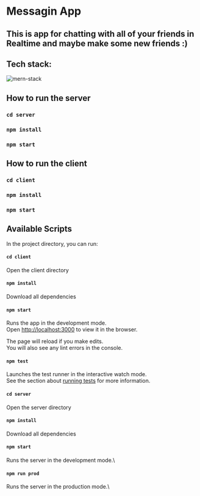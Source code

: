 # Messagin App

## This is app for chatting with all of your friends in Realtime and maybe make some new friends :)

## Tech stack:
<img src="https://i.ibb.co/4JKj4t6/mern-stack.png" alt="mern-stack"/>

## How to run the server

### `cd server`

### `npm install`

### `npm start`

## How to run the client 

### `cd client`

### `npm install`

### `npm start`

## Available Scripts

In the project directory, you can run:

#### `cd client`

Open the client directory

#### `npm install`

Download all dependencies

#### `npm start`

Runs the app in the development mode.\
Open [http://localhost:3000](http://localhost:3000) to view it in the browser.

The page will reload if you make edits.\
You will also see any lint errors in the console.

#### `npm test`

Launches the test runner in the interactive watch mode.\
See the section about [running tests](https://facebook.github.io/create-react-app/docs/running-tests) for more information.

#### `cd server`

Open the server directory

#### `npm install`

Download all dependencies

#### `npm start`

Runs the server in the development mode.\

#### `npm run prod`

Runs the server in the production mode.\
